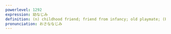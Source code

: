 ```yaml
---
powerlevel: 1292
expression: 幼なじみ
definition: (n) childhood friend; friend from infancy; old playmate; (P)
pronunciation: おさななじみ
---
```

